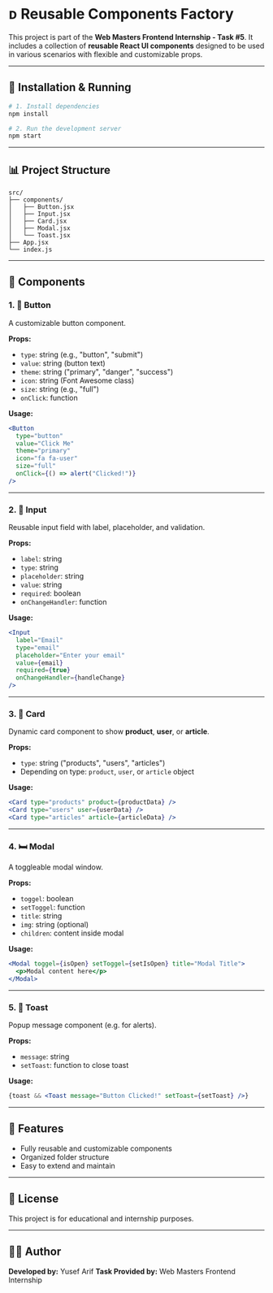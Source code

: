 # ᴅ Reusable Components Factory

This project is part of the **Web Masters Frontend Internship - Task #5**. It includes a collection of **reusable React UI components** designed to be used in various scenarios with flexible and customizable props.

---

## 🚀 Installation & Running

```bash
# 1. Install dependencies
npm install

# 2. Run the development server
npm start
```

---

## 📊 Project Structure

```
src/
├── components/
│   ├── Button.jsx
│   ├── Input.jsx
│   ├── Card.jsx
│   ├── Modal.jsx
│   └── Toast.jsx
├── App.jsx
└── index.js
```

---

## 🔹 Components

### 1. 🔘 Button

A customizable button component.

**Props:**

* `type`: string (e.g., "button", "submit")
* `value`: string (button text)
* `theme`: string ("primary", "danger", "success")
* `icon`: string (Font Awesome class)
* `size`: string (e.g., "full")
* `onClick`: function

**Usage:**

```jsx
<Button
  type="button"
  value="Click Me"
  theme="primary"
  icon="fa fa-user"
  size="full"
  onClick={() => alert("Clicked!")}
/>
```

---

### 2. 📝 Input

Reusable input field with label, placeholder, and validation.

**Props:**

* `label`: string
* `type`: string
* `placeholder`: string
* `value`: string
* `required`: boolean
* `onChangeHandler`: function

**Usage:**

```jsx
<Input
  label="Email"
  type="email"
  placeholder="Enter your email"
  value={email}
  required={true}
  onChangeHandler={handleChange}
/>
```

---

### 3. 📃 Card

Dynamic card component to show **product**, **user**, or **article**.

**Props:**

* `type`: string ("products", "users", "articles")
* Depending on type: `product`, `user`, or `article` object

**Usage:**

```jsx
<Card type="products" product={productData} />
<Card type="users" user={userData} />
<Card type="articles" article={articleData} />
```

---

### 4. 🛏️ Modal

A toggleable modal window.

**Props:**

* `toggel`: boolean
* `setToggel`: function
* `title`: string
* `img`: string (optional)
* `children`: content inside modal

**Usage:**

```jsx
<Modal toggel={isOpen} setToggel={setIsOpen} title="Modal Title">
  <p>Modal content here</p>
</Modal>
```

---

### 5. 🔔 Toast

Popup message component (e.g. for alerts).

**Props:**

* `message`: string
* `setToast`: function to close toast

**Usage:**

```jsx
{toast && <Toast message="Button Clicked!" setToast={setToast} />}
```

---

## 🎉 Features

* Fully reusable and customizable components
* Organized folder structure
* Easy to extend and maintain

---

## 📅 License

This project is for educational and internship purposes.

---

## 👨‍💻 Author

**Developed by:** Yusef Arif
**Task Provided by:** Web Masters Frontend Internship
